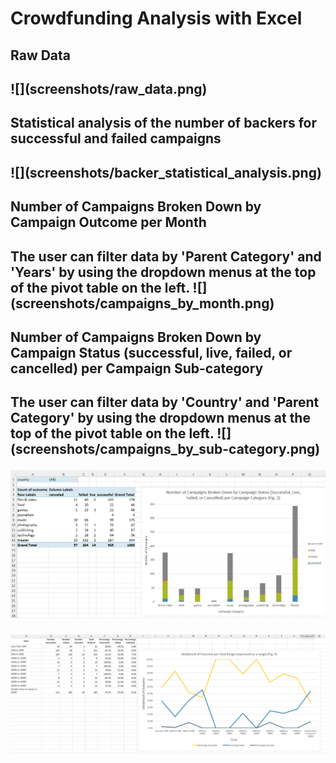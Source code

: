 <h1> Crowdfunding Analysis with Excel</h1>

<h2>Raw Data<h2/>
![](screenshots/raw_data.png)

<h2>Statistical analysis of the number of backers for successful and failed campaigns<h2/>
![](screenshots/backer_statistical_analysis.png)

<h2>Number of Campaigns Broken Down by Campaign Outcome per Month<h2/>
The user can filter data by 'Parent Category' and 'Years' by using the dropdown menus at the top of the pivot table on the left.
![](screenshots/campaigns_by_month.png)

<h2>Number of Campaigns Broken Down by Campaign Status (successful, live, failed, or cancelled) per Campaign Sub-category<h2/>
The user can filter data by 'Country' and 'Parent Category' by using the dropdown menus at the top of the pivot table on the left.
![](screenshots/campaigns_by_sub-category.png)


![](screenshots/campains_by_category.png)

![](screenshots/likelihood_of_outcome_by_goal_range.png)
